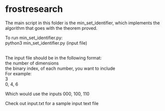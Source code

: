 # frostresearch

The main script in this folder is the min_set_identifier, which implements the algorithm that goes with the theorem proved.

To run min_set_identifier.py:
<br/>
python3 min_set_identifier.py (input file)

<br/>
The input file should be in the following format:
<br/>
the number of dimensions
<br/>
the binary index, of each number, you want to include

<br/>
For example:
<br/>
3
<br/>
0, 4, 6

Which would use the inputs 000, 100, 110


Check out input.txt for a sample input text file
